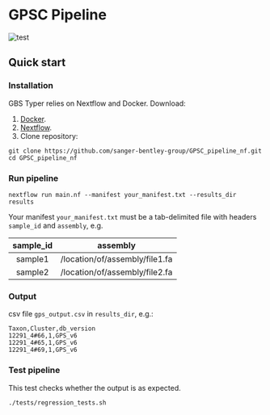 # GPSC Pipeline

![test](https://github.com/sanger-bentley-group/GPSC_pipeline_nf/workflows/test/badge.svg)

## Quick start

### Installation
GBS Typer relies on Nextflow and Docker.
Download:
1. [Docker](https://www.docker.com/).
2. [Nextflow](https://www.nextflow.io/).
3. Clone repository:
```
git clone https://github.com/sanger-bentley-group/GPSC_pipeline_nf.git
cd GPSC_pipeline_nf
```

### Run pipeline
```
nextflow run main.nf --manifest your_manifest.txt --results_dir results
```

Your manifest `your_manifest.txt` must be a tab-delimited file with headers `sample_id` and `assembly`, e.g.

sample_id | assembly
:---: | :---:
sample1 | /location/of/assembly/file1.fa
sample2 | /location/of/assembly/file2.fa

### Output
csv file `gps_output.csv` in `results_dir`, e.g.:
```
Taxon,Cluster,db_version
12291_4#66,1,GPS_v6
12291_4#65,1,GPS_v6
12291_4#69,1,GPS_v6
```

### Test pipeline
This test checks whether the output is as expected.
```
./tests/regression_tests.sh
```
